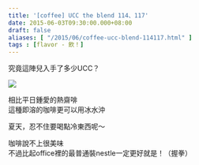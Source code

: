 ```yaml
---
title: '[coffee] UCC the blend 114、117'
date: 2015-06-03T09:30:00.000+08:00
draft: false
aliases: [ "/2015/06/coffee-ucc-blend-114117.html" ]
tags : [flavor - 飲！]
---
```


究竟這陣兒入手了多少UCC？  

![](/images/ucc114117.jpg)

相比平日鍾愛的熱齋啡  
這種即溶的咖啡更可以用冰水沖  
  
夏天，忍不住要喝點冷東西呢～  
  
咖啡說不上很美味  
不過比起office裡的最普通裝nestle一定更好就是！（握拳）
